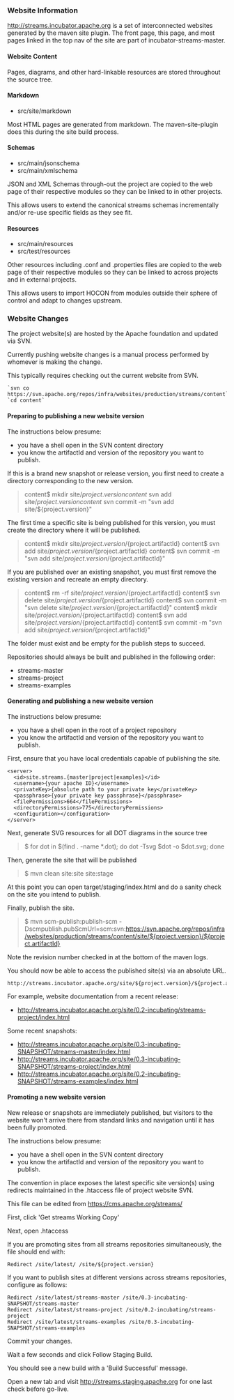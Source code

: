 ### Website Information

http://streams.incubator.apache.org is a set of interconnected websites generated
by the maven site plugin.  The front page, this page, and most pages linked in the
top nav of the site are part of incubator-streams-master.

#### Website Content

Pages, diagrams, and other hard-linkable resources are stored throughout the source tree.

#### Markdown

* src/site/markdown

Most HTML pages are generated from markdown.  The maven-site-plugin does this during the site build process.

#### Schemas

* src/main/jsonschema
* src/main/xmlschema

JSON and XML Schemas through-out the project are copied to the web page of their respective modules so they can be 
linked to in other projects.

This allows users to extend the canonical streams schemas incrementally and/or re-use specific fields as they see fit.

#### Resources

* src/main/resources
* src/test/resources

Other resources including .conf and .properties files are copied to the web page of their respective modules so 
they can be linked to across projects and in external projects.

This allows users to import HOCON from modules outside their sphere of control and adapt to changes upstream.

### Website Changes

The project website(s) are hosted by the Apache foundation and updated via SVN.

Currently pushing website changes is a manual process performed by whomever is making the change.

This typically requires checking out the current website from SVN.

    `svn co https://svn.apache.org/repos/infra/websites/production/streams/content`
    `cd content`
    
#### Preparing to publishing a new website version

The instructions below presume:

* you have a shell open in the SVN content directory
* you know the artifactId and version of the repository you want to publish.

If this is a brand new snapshot or release version, you first need to create a directory corresponding to the new version.

> content$ mkdir site/${project.version}
> content$ svn add site/${project.version}
> content$ svn commit -m "svn add site/${project.version}"
    
The first time a specific site is being published for this version, you must create the directory where it will be published.

> content$ mkdir site/${project.version}/${project.artifactId}
> content$ svn add site/${project.version}/${project.artifactId}
> content$ svn commit -m "svn add site/${project.version}/${project.artifactId}"

If you are published over an existing snapshot, you must first remove the existing version and recreate an empty directory.

> content$ rm -rf site/${project.version}/${project.artifactId}
> content$ svn delete site/${project.version}/${project.artifactId}
> content$ svn commit -m "svn delete site/${project.version}/${project.artifactId}"
> content$ mkdir site/${project.version}/${project.artifactId}
> content$ svn add site/${project.version}/${project.artifactId}
> content$ svn commit -m "svn add site/${project.version}/${project.artifactId}"

The folder must exist and be empty for the publish steps to succeed.

Repositories should always be built and published in the following order:

* streams-master
* streams-project
* streams-examples

#### Generating and publishing a new website version
 
The instructions below presume:

* you have a shell open in the root of a project repository
* you know the artifactId and version of the repository you want to publish.

First, ensure that you have local credentials capable of publishing the site.

    <server>
      <id>site.streams.{master|project|examples}</id>
      <username>{your apache ID}</username>
      <privateKey>{absolute path to your private key</privateKey>
      <passphrase>{your private key passphrase}</passphrase>
      <filePermissions>664</filePermissions>
      <directoryPermissions>775</directoryPermissions>
      <configuration></configuration>
    </server>

Next, generate SVG resources for all DOT diagrams in the source tree

> $ for dot in $(find . -name *.dot); do dot -Tsvg $dot -o $dot.svg; done
   
Then, generate the site that will be published
     
> $ mvn clean site:site site:stage
    
At this point you can open target/staging/index.html and do a sanity check on the site you intend to publish.

Finally, publish the site.

> $ mvn scm-publish:publish-scm -Dscmpublish.pubScmUrl=scm:svn:https://svn.apache.org/repos/infra/websites/production/streams/content/site/${project.version}/${project.artifactId}

Note the revision number checked in at the bottom of the maven logs.

You should now be able to access the published site(s) via an absolute URL.

    http://streams.incubator.apache.org/site/${project.version}/${project.artifactId}
    
For example, website documentation from a recent release:

* http://streams.incubator.apache.org/site/0.2-incubating/streams-project/index.html

Some recent snapshots:

* http://streams.incubator.apache.org/site/0.3-incubating-SNAPSHOT/streams-master/index.html
* http://streams.incubator.apache.org/site/0.3-incubating-SNAPSHOT/streams-project/index.html
* http://streams.incubator.apache.org/site/0.2-incubating-SNAPSHOT/streams-examples/index.html

#### Promoting a new website version 

New release or snapshots are immediately published, but visitors to the website won't arrive there from standard links and navigation
until it has been fully promoted.
 
The instructions below presume:

* you have a shell open in the SVN content directory
* you know the artifactId and version of the repository you want to publish.

The convention in place exposes the latest specific site version(s) using redirects maintained in the .htaccess file of project website SVN.

This file can be edited from https://cms.apache.org/streams/

First, click 'Get streams Working Copy'

Next, open .htaccess

If you are promoting sites from all streams repositories simultaneously, the file should end with:

    Redirect /site/latest/ /site/${project.version}
    
If you want to publish sites at different versions across streams repositories, configure as follows:

    Redirect /site/latest/streams-master /site/0.3-incubating-SNAPSHOT/streams-master
    Redirect /site/latest/streams-project /site/0.2-incubating/streams-project
    Redirect /site/latest/streams-examples /site/0.3-incubating-SNAPSHOT/streams-examples

Commit your changes.

Wait a few seconds and click Follow Staging Build.

You should see a new build with a 'Build Successful' message.

Open a new tab and visit http://streams.staging.apache.org for one last check before go-live.

